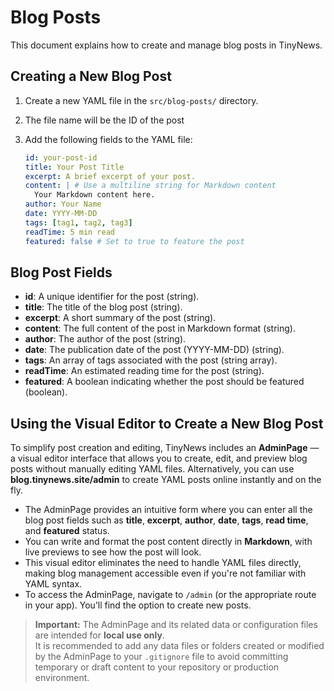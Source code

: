 # Blog Posts

This document explains how to create and manage blog posts in TinyNews.

## Creating a New Blog Post

1.  Create a new YAML file in the `src/blog-posts/` directory.
2.  The file name will be the ID of the post
3.  Add the following fields to the YAML file:

    ```yaml
    id: your-post-id
    title: Your Post Title
    excerpt: A brief excerpt of your post.
    content: | # Use a multiline string for Markdown content
      Your Markdown content here.
    author: Your Name
    date: YYYY-MM-DD
    tags: [tag1, tag2, tag3]
    readTime: 5 min read
    featured: false # Set to true to feature the post
    ```

## Blog Post Fields

*   **id**: A unique identifier for the post (string).
*   **title**: The title of the blog post (string).
*   **excerpt**: A short summary of the post (string).
*   **content**: The full content of the post in Markdown format (string).
*   **author**: The author of the post (string).
*   **date**: The publication date of the post (YYYY-MM-DD) (string).
*   **tags**: An array of tags associated with the post (string array).
*   **readTime**: An estimated reading time for the post (string).
*   **featured**: A boolean indicating whether the post should be featured (boolean).


## Using the Visual Editor to Create a New Blog Post

To simplify post creation and editing, TinyNews includes an **AdminPage** — a visual editor interface that allows you to create, edit, and preview blog posts without manually editing YAML files.
Alternatively, you can use **blog.tinynews.site/admin** to create YAML posts online instantly and on the fly.

* The AdminPage provides an intuitive form where you can enter all the blog post fields such as **title**, **excerpt**, **author**, **date**, **tags**, **read time**, and **featured** status.
* You can write and format the post content directly in **Markdown**, with live previews to see how the post will look.
* This visual editor eliminates the need to handle YAML files directly, making blog management accessible even if you're not familiar with YAML syntax.
* To access the AdminPage, navigate to `/admin` (or the appropriate route in your app). You’ll find the option to create new posts.

> **Important:** The AdminPage and its related data or configuration files are intended for **local use only**.  
> It is recommended to add any data files or folders created or modified by the AdminPage to your `.gitignore` file to avoid committing temporary or draft content to your repository or production environment.